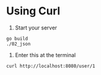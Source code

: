 # Using Curl

1. Start your server
```
go build
./02_json
```

1. Enter this at the terminal
```
curl http://localhost:8080/user/1
```
